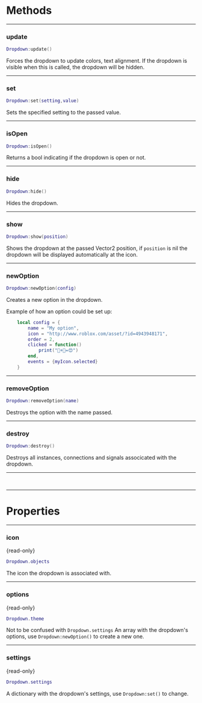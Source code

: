 # Methods
--------------------
### update
```lua
Dropdown:update()
```
Forces the dropdown to update colors, text alignment. If the dropdown is visible when this is called, the dropdown will be hidden.

--------------------
### set
```lua
Dropdown:set(setting,value)
```
Sets the specified setting to the passed value.

--------------------
### isOpen
```lua
Dropdown:isOpen()
```
Returns a bool indicating if the dropdown is open or not.

--------------------
### hide
```lua
Dropdown:hide()
```
Hides the dropdown.

--------------------
### show
```lua
Dropdown:show(position)
```
Shows the dropdown at the passed Vector2 position, if ``position`` is nil the dropdown will be displayed automatically at the icon.

--------------------
### newOption
```lua
Dropdown:newOption(config)
```
Creates a new option in the dropdown.

Example of how an option could be set up:
```lua
    local config = {
        name = "My option",
        icon = "http://www.roblox.com/asset/?id=4943948171",
        order = 2,
        clicked = function()
            print("🍕+🍍=😍")
        end,
        events = {myIcon.selected}
    }
```

--------------------
### removeOption
```lua
Dropdown:removeOption(name)
```
Destroys the option with the name passed.

--------------------
### destroy
```lua
Dropdown:destroy()
```
Destroys all instances, connections and signals associcated with the dropdown.

--------------------



<br>



--------------------
# Properties

--------------------
### icon
{read-only}
```lua
Dropdown.objects
```
The icon the dropdown is associated with.

--------------------
### options
{read-only}
```lua
Dropdown.theme
```
Not to be confused with ``Dropdown.settings``
An array with the dropdown's options, use ``Dropdown:newOption()`` to create a new one.

--------------------
### settings
{read-only}
```lua
Dropdown.settings
```
A dictionary with the dropdown's settings, use ``Dropdown:set()`` to change.